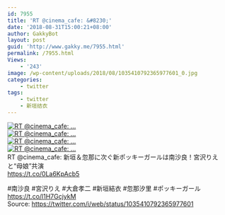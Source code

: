 ```yaml
---
id: 7955
title: 'RT @cinema_cafe: &#8230;'
date: '2018-08-31T15:00:21+08:00'
author: GakkyBot
layout: post
guid: 'http://www.gakky.me/7955.html'
permalink: /7955.html
Views:
    - '243'
image: /wp-content/uploads/2018/08/1035410792365977601_0.jpg
categories:
    - twitter
tags:
    - twitter
    - 新垣结衣
---
```


[![RT @cinema_cafe: ...](http://www.yui-aragaki.org/wp-content/uploads/2018/08/1035410792365977601_0.jpg)](http://www.yui-aragaki.org/wp-content/uploads/2018/08/1035410792365977601_0.jpg)  
[![RT @cinema_cafe: ...](http://www.yui-aragaki.org/wp-content/uploads/2018/08/1035410792365977601_1.jpg)](http://www.yui-aragaki.org/wp-content/uploads/2018/08/1035410792365977601_1.jpg)  
[![RT @cinema_cafe: ...](http://www.yui-aragaki.org/wp-content/uploads/2018/08/1035410792365977601_2.jpg)](http://www.yui-aragaki.org/wp-content/uploads/2018/08/1035410792365977601_2.jpg)  
[![RT @cinema_cafe: ...](http://www.yui-aragaki.org/wp-content/uploads/2018/08/1035410792365977601_3.jpg)](http://www.yui-aragaki.org/wp-content/uploads/2018/08/1035410792365977601_3.jpg)  
RT @cinema\_cafe: 新垣＆忽那に次ぐ新ポッキーガールは南沙良！宮沢りえと“母娘”共演  
https://t.co/0La6KpAcb5

\#南沙良 #宮沢りえ #大倉孝二 #新垣結衣 #忽那汐里 #ポッキーガール https://t.co/l1H7GcjykM  
Source: <https://twitter.com/i/web/status/1035410792365977601>